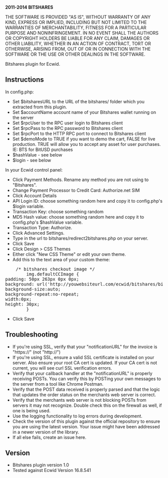 <strong>2011-2014 BITSHARES</strong>



THE SOFTWARE IS PROVIDED "AS IS", WITHOUT WARRANTY OF ANY KIND, EXPRESS OR IMPLIED, INCLUDING BUT NOT LIMITED TO THE WARRANTIES OF MERCHANTABILITY, FITNESS FOR A PARTICULAR PURPOSE AND NONINFRINGEMENT. IN NO EVENT SHALL THE AUTHORS OR COPYRIGHT HOLDERS BE LIABLE FOR ANY CLAIM, DAMAGES OR OTHER LIABILITY, WHETHER IN AN ACTION OF CONTRACT, TORT OR OTHERWISE, ARISING FROM, OUT OF OR IN CONNECTION WITH THE SOFTWARE OR THE USE OR OTHER DEALINGS IN THE SOFTWARE.

Bitshares plugin for Ecwid.



Instructions
------------
In config.php:
- Set $bitsharesURL to the URL of the bitshares/ folder which you extracted from this plugin.
- Set $accountName account name of your Bitshares wallet running on the server
- Set $rpcUser to the RPC user login to Bitshares client
- Set $rpcPass to the RPC password to Bitshares client
- Set $rpcPort to the HTTP RPC port to connect to Bitshares client
- Set $demoMode to TRUE if you want to demo the cart, FALSE for live production. TRUE will allow you to accept any asset for user purchases. IE: BTS for BitUSD purchases
- $hashValue - see below
- $login - see below
	
In your Ecwid control panel:
- Click Payment Methods.  Rename any method you are not using to "Bitshares".  
- Change Payment Processor to Credit Card: Authorize.net SIM
- Click Account Details
- API Login ID: choose something random here and copy it to config.php's $login variable.
- Transaction Key: choose something random
- MD5 Hash value: choose something random here and copy it to config.php's $hashValue variable.
- Transaction Type: Authorize.
- Click Advanced Settings.
- Type in the url to bitshares/redirect2bitshares.php on your server.
- Click Save
- Click Design > CSS Themes
- Either click "New CSS Theme" or edit your own theme.
- Add this to the text area of your custom theme:
<pre>
	/* bitshares checkout image */
		img.defaultCCImage {
padding: 50px 263px 0px 0px; 
background: url('http://youwebsiteurl.com/ecwid/bitshares/bitshares-logo.png'); 
background-size:auto; 
background-repeat:no-repeat;
width:0px; 
height: 30px;
		}
</pre>
- Click Save


Troubleshooting
---------------
- If you're using SSL, verify that your "notificationURL" for the invoice is "https://" (not "http://")
- If you're using SSL, ensure a valid SSL certificate is installed on your server. Also ensure your root CA cert is updated. If your CA cert is not current, you will see curl SSL verification errors.
- Verify that your callback handler at the "notificationURL" is properly receiving POSTs. You can verify this by POSTing your own messages to the server from a tool like Chrome Postman.
- Verify that the POST data received is properly parsed and that the logic that updates the order status on the merchants web server is correct.
- Verify that the merchants web server is not blocking POSTs from servers it may not recognize. Double check this on the firewall as well, if one is being used.
- Use the logging functionality to log errors during development. 
- Check the version of this plugin against the official repository to ensure you are using the latest version. Your issue might have been addressed in a newer version of the library.
- If all else fails, create an issue here.


Version
-------
- Bitshares plugin version 1.0
- Tested against Ecwid Version 16.8.541
